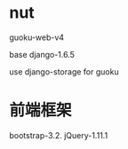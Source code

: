 nut
===

guoku-web-v4

base django-1.6.5

use django-storage for guoku


前端框架
===
bootstrap-3.2.
jQuery-1.11.1
